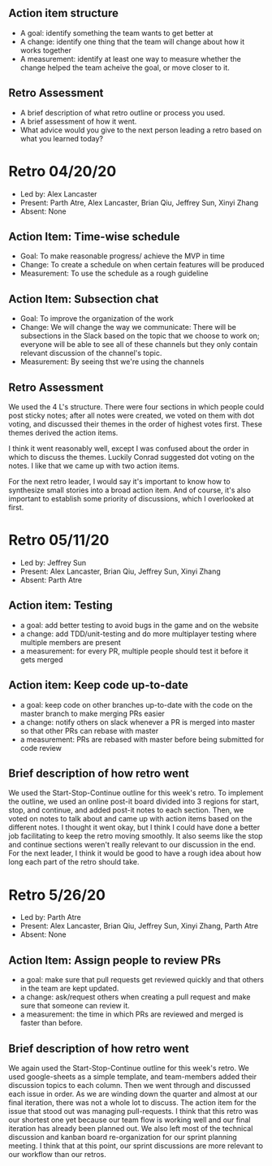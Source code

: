 ## Action item structure

* A goal: identify something the team wants to get better at
* A change: identify one thing that the team will change about how it works together
* A measurement: identify at least one way to measure whether the change helped the team acheive the goal, or move closer to it.

## Retro Assessment

* A brief description of what retro outline or process you used.
* A brief assessment of how it went.
* What advice would you give to the next person leading a retro
  based on what you learned today?

# Retro 04/20/20

* Led by: Alex Lancaster
* Present: Parth Atre, Alex Lancaster, Brian Qiu, Jeffrey Sun, Xinyi Zhang
* Absent: None

## Action Item: Time-wise schedule

* Goal: To make reasonable progress/ achieve the MVP in time
* Change: To create a schedule on when certain features will be produced
* Measurement: To use the schedule as a rough guideline

## Action Item: Subsection chat

* Goal: To improve the organization of the work
* Change: We will change the way we communicate: There will be subsections in the Slack based on the topic that we choose to work on;
everyone will be able to see all of these channels but they only contain relevant discussion of the channel's topic.
* Measurement: By seeing thst we're using the channels

## Retro Assessment

We used the 4 L's structure. There were four sections in which people could post sticky notes; after all notes were created, we voted on them with dot voting, and discussed their themes in the order of highest votes first. These themes derived the action items.

I think it went reasonably well, except I was confused about the order in which to discuss the themes. Luckily Conrad suggested dot voting on the notes. I like that we came up with two action items.

For the next retro leader, I would say it's important to know how to synthesize small stories into a broad action item. And of course, it's also important to establish some priority of discussions, which I overlooked at first.

# Retro 05/11/20

* Led by: Jeffrey Sun
* Present: Alex Lancaster, Brian Qiu, Jeffrey Sun, Xinyi Zhang
* Absent: Parth Atre

## Action item: Testing

* a goal: add better testing to avoid bugs in the game and on the website
* a change: add TDD/unit-testing and do more multiplayer testing where multiple members are present
* a measurement: for every PR, multiple people should test it before it gets merged

## Action item: Keep code up-to-date

* a goal: keep code on other branches up-to-date with the code on the master branch to make merging PRs easier
* a change: notify others on slack whenever a PR is merged into master so that other PRs can rebase with master
* a measurement: PRs are rebased with master before being submitted for code review

## Brief description of how retro went

We used the Start-Stop-Continue outline for this week's retro. To implement the outline, we used an online post-it board divided into 3 regions for start, stop, and continue, and added post-it notes to each section. Then, we voted on notes to talk about and came up with action items based on the different notes. I thought it went okay, but I think I could have done a better job facilitating to keep the retro moving smoothly. It also seems like the stop and continue sections weren't really relevant to our discussion in the end. For the next leader, I think it would be good to have a rough idea about how long each part of the retro should take.

# Retro 5/26/20

* Led by: Parth Atre
* Present:  Alex Lancaster, Brian Qiu, Jeffrey Sun, Xinyi Zhang, Parth Atre
* Absent: None

## Action Item: Assign people to review PRs
* a goal: make sure that pull requests get reviewed quickly and that others in the team are kept updated.
* a change: ask/request others when creating a pull request and make sure that someone can review it.
* a measurement: the time in which PRs are reviewed and merged is faster than before.

## Brief description of how retro went

We again used the Start-Stop-Continue outline for this week's retro. We used google-sheets as a simple template, and team-members added their discussion topics to each column. Then we went through and discussed each issue in order. As we are winding down the quarter and almost at our final iteration, there was not a whole lot to discuss. The action item for the issue that stood out was managing pull-requests. I think that this retro was our shortest one yet because our team flow is working well and our final iteration has already been planned out. We also left most of the technical discussion and kanban board re-organization for our sprint planning meeting. I think that at this point, our sprint discussions are more relevant to our workflow than our retros.
